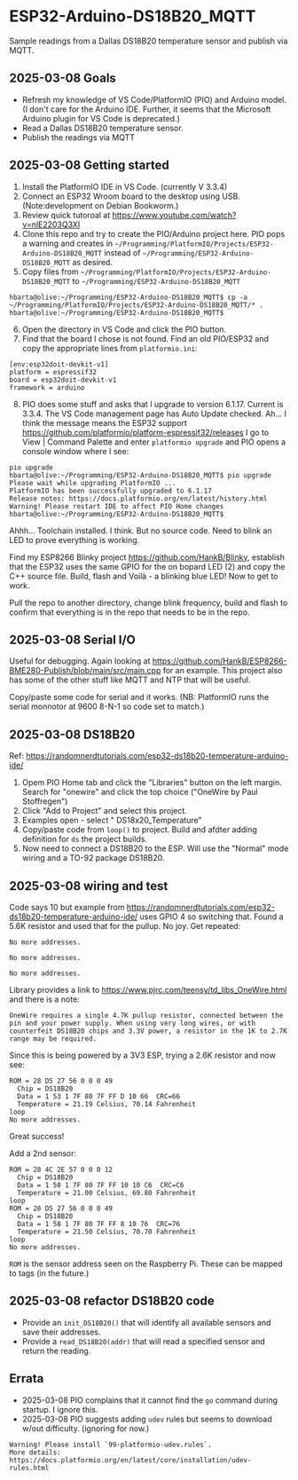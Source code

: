 # ESP32-Arduino-DS18B20_MQTT

Sample readings from a Dallas DS18B20 temperature sensor and publish via MQTT.

## 2025-03-08 Goals

* Refresh my knowledge of VS Code/PlatformIO (PIO) and Arduino model. (I don't care for the Arduino IDE. Further, it seems that the Microsoft Arduino plugin for VS Code is deprecated.)
* Read a Dallas DS18B20 temperature sensor.
* Publish the readings via MQTT

## 2025-03-08 Getting started

1. Install the PlatformIO IDE in VS Code. (currently V 3.3.4)
1. Connect an ESP32 Wroom board to the desktop using USB. (Note:development on Debian Bookworm.)
1. Review quick tutoroal at <https://www.youtube.com/watch?v=nlE2203Q3XI>
1. Clone this repo and try to create the PIO/Arduino project here. PIO pops a warning and creates in `~/Programming/PlatformIO/Projects/ESP32-Arduino-DS18B20_MQTT` instead of `~/Programming/ESP32-Arduino-DS18B20_MQTT` as desired.
1. Copy files from `~/Programming/PlatformIO/Projects/ESP32-Arduino-DS18B20_MQTT` to `~/Programming/ESP32-Arduino-DS18B20_MQTT`

```text
hbarta@olive:~/Programming/ESP32-Arduino-DS18B20_MQTT$ cp -a ~/Programming/PlatformIO/Projects/ESP32-Arduino-DS18B20_MQTT/* .
hbarta@olive:~/Programming/ESP32-Arduino-DS18B20_MQTT$ 
```

6. Open the directory in VS Code and click the PIO button.
1. Find that the board I chose is not found. Find an old PIO/ESP32 and copy the appropriate lines from `platformio.ini`:

```text
[env:esp32doit-devkit-v1]
platform = espressif32
board = esp32doit-devkit-v1
framework = arduino
```

8. PIO does some stuff and asks that I upgrade to version 6.1.17. Current is 3.3.4. The VS Code management page has Auto Update checked. Ah... I think the message means the ESP32 support <https://github.com/platformio/platform-espressif32/releases> I go to View | Command Palette and enter `platformio upgrade` and PIO opens a console window where I see:

```text
pio upgrade
hbarta@olive:~/Programming/ESP32-Arduino-DS18B20_MQTT$ pio upgrade
Please wait while upgrading PlatformIO ...
PlatformIO has been successfully upgraded to 6.1.17
Release notes: https://docs.platformio.org/en/latest/history.html
Warning! Please restart IDE to affect PIO Home changes
hbarta@olive:~/Programming/ESP32-Arduino-DS18B20_MQTT$ 
```

Ahhh... Toolchain installed. I think. But no source code. Need to blink an LED to prove everything is working.

Find my ESP8266 Blinky project <https://github.com/HankB/Blinky>, establish that the ESP32 uses the same GPIO for the on bopard LED (2) and copy the C++ source file. Build, flash and Voilà - a blinking blue LED! Now to get to work.

Pull the repo to another directory, change blink frequency, build and flash to confirm that everything is in the repo that needs to be in the repo.

## 2025-03-08 Serial I/O

Useful for debugging. Again looking at <https://github.com/HankB/ESP8266-BME280-Publish/blob/main/src/main.cpp> for an example. This project also has some of the other stuff like MQTT and NTP that will be useful.

Copy/paste some code for serial and it works. (NB: PlatformIO runs the serial monnotor at 9600 8-N-1 so code set to match.)

## 2025-03-08 DS18B20

Ref: <https://randomnerdtutorials.com/esp32-ds18b20-temperature-arduino-ide/>

1. Opem PIO Home tab and click the "Libraries" button on the left margin. Search for "onewire" and click the top choice ("OneWire by Paul Stoffregen")
1. Click "Add to Project" and select this project.
1. Examples open - select " DS18x20_Temperature"
1. Copy/paste code from `loop()` to project. Build and afdter adding definition for `ds` the project builds. 
1. Now need to connect a DS18B20 to the ESP. Will use the "Normal" mode wiring and a TO-92 package DS18B20.

## 2025-03-08 wiring and test

Code says 10 but example from <https://randomnerdtutorials.com/esp32-ds18b20-temperature-arduino-ide/> uses GPIO 4 so switching that. Found a 5.6K resistor and used that for the pullup. No joy. Get repeated:

```text
No more addresses.

No more addresses.

No more addresses.
```

Library provides a link to <https://www.pjrc.com/teensy/td_libs_OneWire.html> and there is a note:

```text
OneWire requires a single 4.7K pullup resistor, connected between the pin and your power supply. When using very long wires, or with counterfeit DS18B20 chips and 3.3V power, a resistor in the 1K to 2.7K range may be required. 
```

Since this is being powered by a 3V3 ESP, trying a 2.6K resistor and now see:

```text
ROM = 28 D5 27 56 0 0 0 49
  Chip = DS18B20
  Data = 1 53 1 7F 80 7F FF D 10 66  CRC=66
  Temperature = 21.19 Celsius, 70.14 Fahrenheit
loop
No more addresses.
```

Great success!

Add a 2nd sensor:

```text
ROM = 28 4C 2E 57 0 0 0 12
  Chip = DS18B20
  Data = 1 50 1 7F 80 7F FF 10 10 C6  CRC=C6
  Temperature = 21.00 Celsius, 69.80 Fahrenheit
loop
ROM = 28 D5 27 56 0 0 0 49
  Chip = DS18B20
  Data = 1 58 1 7F 80 7F FF 8 10 76  CRC=76
  Temperature = 21.50 Celsius, 70.70 Fahrenheit
loop
No more addresses.
```

`ROM` is the sensor address seen on the Raspberry Pi. These can be mapped to tags (in the future.)

## 2025-03-08 refactor DS18B20 code

* Provide an `init_DS18B20()` that will identify all available sensors and save their addresses.
* Provide a `read_DS18B20(addr)` that will read a specified sensor and return the reading.


## Errata

* 2025-03-08 PIO complains that it cannot find the `go` command during startup. I ignore this.
* 2025-03-08 PIO suggests adding `udev` rules but seems to download w/out difficulty. (ignoring for now.)

```text
Warning! Please install `99-platformio-udev.rules`. 
More details: https://docs.platformio.org/en/latest/core/installation/udev-rules.html
```
